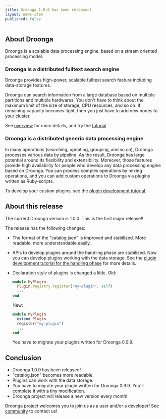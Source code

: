 ```yaml
---
title: Droonga 1.0.0 has been released!
layout: news-item
published: false
---
```


## About Droonga

Droonga is a scalable data processing engine, based on a stream oriented processing model.

### Droonga is a distributed fulltext search engine

Droonga provides high-power, scalable fulltext search feature including data-storage features.

Droonga can search information from a large database based on multiple partitions and multiple hardwares.
You don't have to think about the maximum limit of the size of storage, CPU resources, and so on.
If remaining capacity becomes tight, then you just have to add new nodes to your cluster.

See [overview](/overview/) for more details, and try the [tutorial](/tutorial/).

### Droonga is a distributed generic data processing engine

In many operations (searching, updating, grouping, and so on), Droonga processes various data by pipeline.
As the result, Droonga has large potential around its flexibility and extensibility.
Moreover, those features provide high availability for people who develop any data processing engine based on Droonga.
You can process complex operations by mixing operations, and you can add custom operations to Droonga via plugins written as Ruby-scripts.

To develop your custom plugins, see the [plugin development tutorial][tutorial-plugin].


## About this release

The current Droonga version is 1.0.0.
This is the first major release!!

The release has the following changes:

 * The format of the "catalog.json" is improved and stabilized.
   More readable, more understandable easily.
 * APIs to develop plugins around the handling phase are stabilized.
   Now you can develop plugins working with the data storage.
   See the [plugin development tutorial for the handling phase][tutorial-handler] for more details.
 * Declaration style of plugins is changed a little.
   Old:
   
   ~~~ruby
   module MyPlugin
     Plugin.registry.register("my-plugin", self)
     ...
   end
   ~~~
   
   New:
   
   ~~~ruby
   module MyPlugin
     extend Plugin
     register("my-plugin")
     ...
   end
   ~~~
   
   You have to migrate your plugins written for Droonga 0.9.9.

## Conclusion

 * Droonga 1.0.0 has been released!
 * "catalog.json" becomes more readable.
 * Plugins can work with the data storage.
 * You have to migrate your plugin written for Droonga 0.9.9.
   You'll complete it with a tiny modification.
 * Droonga project will release a new version every month!

Droonga project welcomes you to join us as a user and/or a developer! See [community][] to contact us!

  [community]: /community/
  [search]: /reference/commands/search/
  [table_remove]: /reference/commands/
  [tutorial-plugin]: /tutorial/plugin-development/
  [tutorial-handler]: /tutorial/plugin-development/handler/

